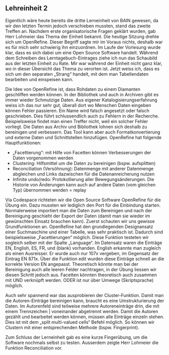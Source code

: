 ## Lehreinheit 2
Eigentlich wäre heute bereits die dritte Lerneinheit von BAIN gewesen, da wir den letzten Termin jedoch verschieben mussten, stand das zweite Treffen an. Nachdem erste organisatorische Fragen geklärt wurden, gab Herr Lohmeier das Thema der Einheit bekannt. Die heutige Sitzung drehte sich um OpenRefine. Dieser Begriff sagte mir im Voraus nichts, deshalb war es für mich sehr schwierig ihn einzuordnen. Im Laufe der Vorlesung wurde klar, dass es sich dabei um eine Open Source Software handelt. Während dem Schreiben des Lerntagebuch-Eintrages ziehe ich nun das Schaubild aus der letzten Einheit zu Rate. Mir war während der Einheit nicht ganz klar, wo in dieser Übersicht das Thema zu verorten ist. Jetzt weiss ich, dass es sich um den separaten „Strang“ handelt, mit dem man Tabellendaten bearbeiten und einspeisen kann. 

Die Idee von OpenRefine ist, dass Rohdaten zu einem Diamanten geschliffen werden können. In der Bibliothek und auch in Archiven gibt es immer wieder Schmutzige Daten. Aus eigener Katalogisierungserfahrung weiss ich das nur sehr gut, überall dort wo Menschen Daten eingeben können Fehler passieren. Ein Name wird falsch angesetzt oder falsch geschrieben. Dies führt schlussendlich auch zu Fehlern in der Recherche. Beispielsweise findet man einen Treffer nicht, weil ein solcher Fehler vorliegt. Die Daten aus Archiv und Bibliothek lohnen sich deshalb zu bereinigen und verbessern. Das Tool kann aber auch Formatkonvertierung und externe Daten und Schnittstellen hinzufügen. OpenRefine hat folgende Hauptfunktionen: 
* „Facettierung“: mit Hilfe von Facetten können Verbesserungen der Daten vorgenommen werden
* Clustering: Hilfsmittel um die Daten zu bereinigen (bspw. aufsplitten)
* Reconciliation (Versöhnung): Datenmenge mit anderer Datenmenge abgleichen und Links dazwischen für die Datenanreicherung nutzen
* Infinite undo/redo: Protokollierung aller Bewegungsänderungen. Die Historie von Änderungen kann auch auf andere Daten (vom gleichen Typ) übernommen werden = replay

Via Codespace richteten wir die Open Source Software OpenRefine für die Übung ein. Dazu mussten wir lediglich den Port für die Einbindung starten. Normalerweise importiert man die Daten zum Bereinigen und nach der Bereinigung geschieht der Export der Daten (damit man sie wieder im gewünschten Einsatz brauchen kann). Zuerst schauten wir uns gewisse Grundfunktionen an. OpenRefine hat den grundlegenden Designansatz einer Suchmaschine und einer Tabelle, was sehr praktisch ist. Dadurch sind beispielsweise „Facettierungen“ möglich. Diese Funktion testeten wir sogleich selber mit der Spalte „Language“. Im Datensatz waren die Einträge EN, English, ES, FR, und (blank) vorhanden. English erkannte man zugleich als einen Ausreisser. Er wurde auch nur 107x vergeben, im Gegensatz der Eintrag EN 871x. Über die Funktion edit wurden diese Einträge schnell an die korrekte Version EN angepasst. Theoretisch könnte man bei der Bereinigung auch alle leeren Felder nachtragen, in der Übung liessen wir diesen Schritt jedoch aus. Facetten könnten theoretisch auch zusammen mit UND verknüpft werden. ODER ist nur über Umwege (Skriptsprache) möglich. 

Auch sehr spannend war das ausprobieren der Cluster-Funktion. Damit man die Autoren-Einträge bereinigen kann, braucht es eine Umstrukturierung der Daten. Im Autorenfeld sind teilweise mehrere Autoreneinträge drin, die mit einem Trennzeichen | voneinander abgetrennt werden. Damit die Autoren gezählt und bearbeitet werden können, müssen alle Einträge einzeln stehen. Dies ist mit dem „split multi-valued cells“ Befehl möglich. So können wir Clustern mit einer entsprechenden Methode (bspw. Fingerprint). 

Zum Schluss der Lerneinheit gab es eine kurze Fingerübung, um die Software nochmals selbst zu testen. Ausserdem zeigte Herr Lohmeier die Funktion Reconciliation vor. 
